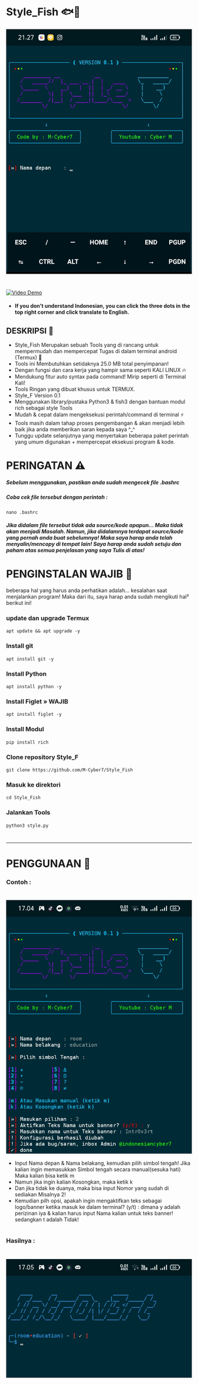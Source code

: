 # Style_Fish 🐟🐠
![Tampilan](Data/Tampilan1.jpg)
#
[![Video Demo](https://img.youtube.com/vi/dQw4w9WgXcQ/0.jpg)](https://www.youtube.com/watch?v=dQw4w9WgXcQ)
* #### If you don't understand Indonesian, you can click the three dots in the top right corner and click translate to English.
## DESKRIPSI 🎯
* Style_Fish Merupakan sebuah Tools yang di rancang untuk mempermudah dan mempercepat Tugas di dalam terminal android (Termux) 🔵
* Tools ini Membutuhkan setidaknya 25.0 MB total penyimpanan!
* Dengan fungsi dan cara kerja yang hampir sama seperti KALI LINUX 🔥
* Mendukung fitur auto syntax pada command! Mirip seperti di Terminal Kali!
* Tools Ringan yang dibuat khusus untuk TERMUX.
* Style_F Version 0.1
* Menggunakan library/pustaka Python3 & fish3 dengan bantuan modul rich sebagai style Tools
* Mudah & cepat dalam mengeksekusi perintah/command di terminal ⚡
* Tools masih dalam tahap proses pengembangan & akan menjadi lebih baik jika anda memberikan saran kepada saya ^_^
* Tunggu update selanjutnya yang menyertakan beberapa paket perintah yang umum digunakan + mempercepat eksekusi program & kode.
# PERINGATAN ⚠️
##### Sebelum menggunakan, pastikan anda sudah mengecek file .bashrc 
##### Coba cek file tersebut dengan perintah :
```
nano .bashrc
```
##### Jika didalam file tersebut tidak ada source/kode apapun... Maka tidak akan menjadi Masalah. Namun, jika didalamnya terdapat source/kode yang pernah anda buat sebelumnya! Maka saya harap anda telah menyalin/mencopy di tempat lain! Saya harap anda sudah setuju dan paham atas semua penjelasan yang saya Tulis di atas!



# PENGINSTALAN WAJIB 🚀
beberapa hal yang harus anda perhatikan adalah... kesalahan saat menjalankan program!
Maka dari itu, saya harap anda sudah mengikuti hal² berikut ini!

### update dan upgrade Termux
```
apt update && apt upgrade -y
```
### Install git
```
apt install git -y
```
### Install Python
```
apt install python -y
```
### Install Figlet » WAJIB
```
apt install figlet -y
```
### Install Modul
```
pip install rich
```
### Clone repository Style_F
```
git clone https://github.com/M-Cyber7/Style_Fish
```
### Masuk ke direktori
```
cd Style_Fish
```
### Jalankan Tools
```
python3 style.py
```
#
____________________________________
#
# PENGGUNAAN 🎯
### Contoh :
#
![Proses](Data/proses.jpg)
* Input Nama depan & Nama belakang, kemudian pilih simbol tengah! Jika kalian ingin memasukkan Simbol tengah secara manual(sesuka hati) Maka kalian bisa ketik m
* Namun jika ingin kalian Kosongkan, maka ketik k
* Dan jika tidak ke duanya, maka bisa input Nomor yang sudah di sediakan Misalnya 2!
* Kemudian pilh opsi, apakah ingin mengaktifkan teks sebagai logo/banner ketika masuk ke dalam terminal? (y/t) :
dimana y adalah perizinan iya & kalian harus input Nama kalian untuk teks banner! sedangkan t adalah Tidak!
#
### Hasilnya :
#
![Hasil](Data/hasil.jpg)
